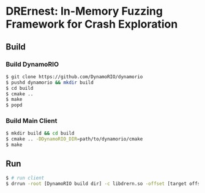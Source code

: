 # DRErnest: In-Memory Fuzzing Framework for Crash Exploration

## Build

### Build DynamoRIO

```sh
$ git clone https://github.com/DynamoRIO/dynamorio
$ pushd dynamorio && mkdir build
$ cd build
$ cmake ..
$ make
$ popd
```

### Build Main Client

```sh
$ mkdir build && cd build
$ cmake .. -DDynamoRIO_DIR=path/to/dynamorio/cmake
$ make
```


## Run

```sh
$ # run client
$ drrun -root [DynamoRIO build dir] -c libdrern.so -offset [target offset] -- [exe] [args]

```






